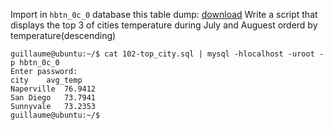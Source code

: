 Import in ```hbtn_0c_0``` database this table dump: [download](https://s3.amazonaws.com/intranet-projects-files/holbertonschool-higher-level_programming+/272/temperatures.sql)
Write a script that displays the top 3 of cities temperature during July and Auguest orderd by temperature(descending)
```
guillaume@ubuntu:~/$ cat 102-top_city.sql | mysql -hlocalhost -uroot -p hbtn_0c_0
Enter password: 
city    avg_temp
Naperville  76.9412
San Diego   73.7941
Sunnyvale   73.2353
guillaume@ubuntu:~/$
```

